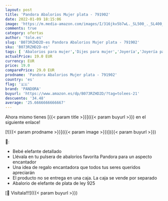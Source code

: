 ```yaml
---
layout: post
title: 'Pandora Abalorios Mujer plata - 791902'
date: 2022-01-09 18:15:06
image: 'https://m.media-amazon.com/images/I/316jkv5b7wL._SL500_._SL400_.jpg'
comments: true
category: ofertas
author: 'tole.es'
slug: 'B073RZHD2D-es Pandora Abalorios Mujer plata - 791902'
sku: 'B073RZHD2D-es'
tags: [ 'Abalorios para mujer','Dijes para mujer','Joyería','Joyería para mujer','pandora', ]
actualPrice: 19.0 EUR
currency: EUR
price: 19.0
comparePrice: 29.0 EUR
prodname: 'Pandora Abalorios Mujer plata - 791902'
country: 'es'
flag: '🇪🇸'
brand: 'PANDORA'
buyurl: 'https://www.amazon.es/dp/B073RZHD2D/?tag=tolees-21'
descuento: '34.48'
average: '25.6666666666667'
---
```


Ahora mismo tienes [{{< param title >}}]({{< param buyurl >}}) en el siguiente enlace!

[![{{< param prodname >}}]({{< param image >}})]({{< param buyurl >}})

🔎:

- Bebé elefante detallado
- Llévala en tu pulsera de abalorios favorita Pandora para un aspecto encantador
- Una idea de regalo encantadora que todos tus seres queridos apreciarán
- El producto no se entrega en una caja. La caja se vende por separado
- Abalorio de elefante de plata de ley 925

[🛒 Visítala!!!]({{< param buyurl >}})
